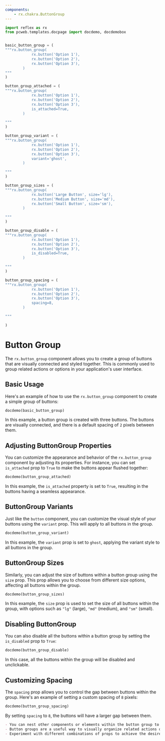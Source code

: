 ```yaml
---
components:
    - rx.chakra.ButtonGroup
---
```


```python exec
import reflex as rx
from pcweb.templates.docpage import docdemo, docdemobox


basic_button_group = (
"""rx.button_group(
            rx.button('Option 1'),
            rx.button('Option 2'),
            rx.button('Option 3'),
        )
"""
)

button_group_attached = (
"""rx.button_group(
            rx.button('Option 1'),
            rx.button('Option 2'),
            rx.button('Option 3'),
            is_attached=True,
        )

"""  
)

button_group_variant = (
"""rx.button_group(
            rx.button('Option 1'),
            rx.button('Option 2'),
            rx.button('Option 3'),
            variant='ghost',
        )

"""  
)

button_group_sizes = (
"""rx.button_group(
            rx.button('Large Button', size='lg'),
            rx.button('Medium Button', size='md'),
            rx.button('Small Button', size='sm'),
        )

"""  
)

button_group_disable = (
"""rx.button_group(
            rx.button('Option 1'),
            rx.button('Option 2'),
            rx.button('Option 3'),
            is_disabled=True,
        )

"""  
)

button_group_spacing = (
"""rx.button_group(
            rx.button('Option 1'),
            rx.button('Option 2'),
            rx.button('Option 3'),
            spacing=8,
        )

"""  

)
```

# Button Group

The `rx.button_group` component allows you to create a group of buttons that are visually connected and styled together.
This is commonly used to group related actions or options in your application's user interface.

## Basic Usage

Here's an example of how to use the `rx.button_group` component to create a simple group of buttons:

```python eval
docdemo(basic_button_group)
```

In this example, a button group is created with three buttons. The buttons are visually connected, and there 
is a default spacing of `2` pixels between them.

## Adjusting ButtonGroup Properties

You can customize the appearance and behavior of the `rx.button_group` component by adjusting
its properties. For instance, you can set `is_attached` prop to `True` to make the buttons 
appear flushed together:

```python eval
docdemo(button_group_attached)
```
In this example, the `is_attached` property is set to `True`, resulting in the buttons having a seamless appearance.

## ButtonGroup Variants

Just like the `button` component, you can customize the visual style of your buttons using the `variant` prop. 
This will apply to all buttons in the group.

```python eval
docdemo(button_group_variant)
```
In this example, the `variant` prop is set to `ghost`, applying the variant style to all buttons in the group.

## ButtonGroup Sizes

Similarly, you can adjust the size of buttons within a button group using the `size` prop. 
This prop allows you to choose from different size options, affecting all buttons within the group.

```python eval
docdemo(button_group_sizes)
```
In this example, the `size` prop is used to set the size of all buttons within the group, with options such as `"lg"` (large), `"md"` (medium), and `"sm"` (small).

## Disabling ButtonGroup

You can also disable all the buttons within a button group by setting the `is_disabled` prop to `True`:

```python eval
docdemo(button_group_disable)
```
In this case, all the buttons within the group will be disabled and unclickable.

## Customizing Spacing

The `spacing` prop allows you to control the gap between buttons within the group. Here's an example of setting a custom spacing of `8` pixels:

```python eval
docdemo(button_group_spacing)
```
By setting `spacing` to `8`, the buttons will have a larger gap between them.

```md alert info
- You can nest other components or elements within the button group to create more complex layouts.
- Button groups are a useful way to visually organize related actions or options in your application, providing a consistent and cohesive user interface.
- Experiment with different combinations of props to achieve the desired styling and behavior for your button groups in Reflex-based applications.
```